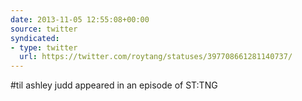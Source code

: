 ```yaml
---
date: 2013-11-05 12:55:08+00:00
source: twitter
syndicated:
- type: twitter
  url: https://twitter.com/roytang/statuses/397708661281140737/
---
```


#til ashley judd appeared in an episode of ST:TNG